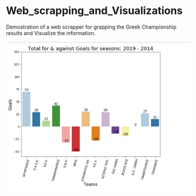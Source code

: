 # Web_scrapping_and_Visualizations
Demostration of a web scrapper for grapping the Greek Championship results and Visualize the information.


![](images/vis1.PNG)
